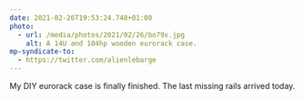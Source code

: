 ```yaml
---
date: 2021-02-26T19:53:24.748+01:00
photo:
  - url: /media/photos/2021/02/26/bo79x.jpg
    alt: A 14U and 104hp wooden eurorack case.
mp-syndicate-to:
  - https://twitter.com/alienlebarge
---
```

My DIY eurorack case is finally finished. The last missing rails arrived today.
